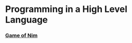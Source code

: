 # Programming in a High Level Language

### [Game of Nim](https://github.com/hunter-teacher-cert/cohort-3-summer-work-qvzou/tree/master/programming/1)
